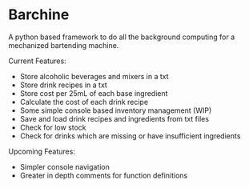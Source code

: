 # Barchine
A python based framework to do all the background computing for a mechanized bartending machine.

Current Features:
  - Store alcoholic beverages and mixers in a txt
  - Store drink recipes in a txt
  - Store cost per 25mL of each base ingredient
  - Calculate the cost of each drink recipe
  - Some simple console based inventory management (WIP)
  - Save and load drink recipes and ingredients from txt files
  - Check for low stock
  - Check for drinks which are missing or have insufficient ingredients
  
Upcoming Features:
  - Simpler console navigation
  - Greater in depth comments for function definitions
